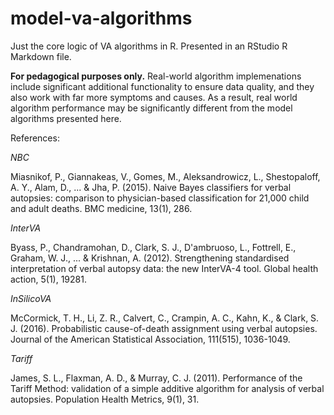 # model-va-algorithms
Just the core logic of VA algorithms in R. Presented in an RStudio R Markdown file.

**For pedagogical purposes only.** Real-world algorithm implemenations include significant additional functionality to ensure data quality, and they also work with far more symptoms and causes. As a result, real world algorithm performance may be significantly different from the model algorithms presented here.

References:

*NBC*

Miasnikof, P., Giannakeas, V., Gomes, M., Aleksandrowicz, L., Shestopaloff, A. Y., Alam, D., ... & Jha, P. (2015). Naive Bayes classifiers for verbal autopsies: comparison to physician-based classification for 21,000 child and adult deaths. BMC medicine, 13(1), 286.  

*InterVA*

Byass, P., Chandramohan, D., Clark, S. J., D'ambruoso, L., Fottrell, E., Graham, W. J., ... & Krishnan, A. (2012). Strengthening standardised interpretation of verbal autopsy data: the new InterVA-4 tool. Global health action, 5(1), 19281.  

*InSilicoVA*

McCormick, T. H., Li, Z. R., Calvert, C., Crampin, A. C., Kahn, K., & Clark, S. J. (2016). Probabilistic cause-of-death assignment using verbal autopsies. Journal of the American Statistical Association, 111(515), 1036-1049.

*Tariff*

James, S. L., Flaxman, A. D., & Murray, C. J. (2011). Performance of the Tariff Method: validation of a simple additive algorithm for analysis of verbal autopsies. Population Health Metrics, 9(1), 31.


